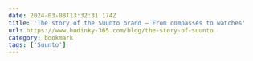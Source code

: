 ```yaml
---
date: 2024-03-08T13:32:31.174Z
title: 'The story of the Suunto brand – From compasses to watches'
url: https://www.hodinky-365.com/blog/the-story-of-suunto
category: bookmark
tags: ['Suunto']
---
```

